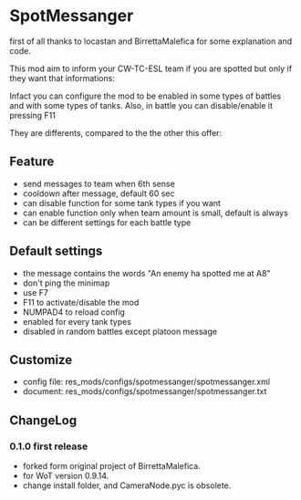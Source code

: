 SpotMessanger
=============
first of all thanks to locastan and BirrettaMalefica for some
explanation and code.

This mod aim to inform your CW-TC-ESL team if you are spotted but only
if they want that informations:

Infact you can configure the mod to be enabled in some types of
battles and with some types of tanks. Also, in battle you can
disable/enable it pressing F11

They are differents, compared to the the other this offer:


Feature
-------

+ send messages to team when 6th sense
+ cooldown after message, default 60 sec
+ can disable function for some tank types if you want
+ can enable function only when team amount is small, default is always
+ can be different settings for each battle type


Default settings
----------------

+ the message contains the words "An enemy ha spotted me at A8"
+ don't ping the minimap
+ use F7
+ F11 to activate/disable the mod
+ NUMPAD4 to reload config
+ enabled for every tank types
+ disabled in random battles except platoon message


Customize
---------

+ config file: res_mods/configs/spotmessanger/spotmessanger.xml
+ document: res_mods/configs/spotmessanger/spotmessanger.txt


ChangeLog
---------

### 0.1.0 first release
+ forked form original project of BirrettaMalefica.
+ for WoT version 0.9.14.
+ change install folder, and CameraNode.pyc is obsolete.
